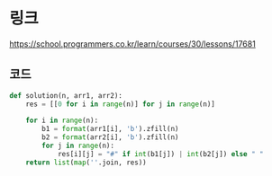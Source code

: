 # 링크
https://school.programmers.co.kr/learn/courses/30/lessons/17681

## 코드
```python
def solution(n, arr1, arr2):
    res = [[0 for i in range(n)] for j in range(n)]
    
    for i in range(n):
        b1 = format(arr1[i], 'b').zfill(n)
        b2 = format(arr2[i], 'b').zfill(n)
        for j in range(n):
            res[i][j] = "#" if int(b1[j]) | int(b2[j]) else " "
    return list(map(''.join, res))
```
